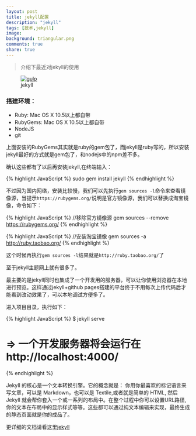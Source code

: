 ```yaml
---
layout: post
title: jekyll配置
description: "jekyll"
tags: [技术,jekyll]
image:
background: triangular.png
comments: true
share: true
---
```


> 介绍下最近对jekyll的使用

<figure>
    <a href="http://7vznhl.com1.z0.glb.clouddn.com/2015-9-5-01QQ20150913-1@2x.png">
        <img src="http://7vznhl.com1.z0.glb.clouddn.com/2015-9-5-01QQ20150913-1@2x.png" alt="gulp" />
    </a>
    <figcaption>jekyll</figcaption>
</figure>

<!--more-->

### 搭建环境：

* Ruby: Mac OS X 10.5以上都自带
* RubyGems: Mac OS X 10.5以上都自带
* NodeJS
* git

上面安装的RubyGems其实就是ruby的gem包了，而jekyll是ruby写的，所以安装jekyll最好的方式就是gem包了，和nodejs中的npm差不多。

确认这些都有了以后再安装jekyll,在终端输入：

{% highlight JavaScript %}
sudo gem install jekyll
{% endhighlight %}

不过因为国内网络，安装比较慢，我们可以先执行```gem sources -l```命令来查看镜像源，当提示```https://rubygems.org/```说明是官方镜像源，我们可以替换成淘宝镜像，命令如下：

{% highlight JavaScript %}
//移除官方镜像源
gem sources --remove https://rubygems.org/
{% endhighlight %}

{% highlight JavaScript %}
//安装淘宝镜像
gem sources -a http://ruby.taobao.org/
{% endhighlight %}

这个时候再执行```gem sources -l```结果就是```http://ruby.taobao.org/```了

至于jekyll主题网上就有很多了。

最主要的是jekyll同时也集成了一个开发用的服务器，可以让你使用浏览器在本地进行预览。这样通过jekyll+github pages搭建的平台终于不用每次上传代码后才能看到改动效果了，可以本地调试方便多了。

进入项目目录，执行如下：

{% highlight JavaScript %}
$ jekyll serve
# => 一个开发服务器将会运行在 http://localhost:4000/
{% endhighlight %}

Jekyll 的核心是一个文本转换引擎。它的概念就是： 你用你最喜欢的标记语言来写文章，可以是 Markdown，也可以是 Textile,或者就是简单的 HTML, 然后 Jekyll 就会帮你套入一个或一系列的布局中。在整个过程中你可以设置URL路径, 你的文本在布局中的显示样式等等。这些都可以通过纯文本编辑来实现，最终生成的静态页面就是你的成品了。

更详细的文档请看这里[jekyll](http://jekyll.bootcss.com/)